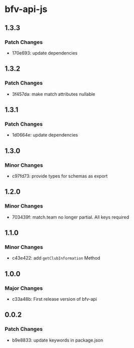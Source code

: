 # bfv-api-js

## 1.3.3

### Patch Changes

- 170e693: update dependencies

## 1.3.2

### Patch Changes

- 3f457da: make match attributes nullable

## 1.3.1

### Patch Changes

- 1d0664e: update dependencies

## 1.3.0

### Minor Changes

- c97fd73: provide types for schemas as export

## 1.2.0

### Minor Changes

- 703439f: match.team no longer partial. All keys required

## 1.1.0

### Minor Changes

- c43e422: add `getClubInformation` Method

## 1.0.0

### Major Changes

- c33a48b: First release version of bfv-api

## 0.0.2

### Patch Changes

- b9e8833: update keywords in package.json
